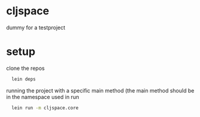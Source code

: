 # cljspace
dummy for a testproject

# setup

clone the repos

```bash
  lein deps
```

running the project with a specific main method (the main method should be in
the namespace used in run

```bash
  lein run -m cljspace.core
```
